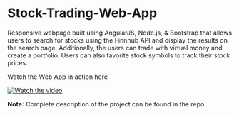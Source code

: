 # Stock-Trading-Web-App

Responsive webpage built using AngularJS, Node.js, & Bootstrap that allows users to search for stocks using the Finnhub API and display the results on the search page. Additionally, the users can trade with virtual money and create a portfolio. Users can also favorite stock symbols to track their stock prices.

Watch the Web App in action here

[![Watch the video](https://img.youtube.com/vi/c27dBE14UPs/maxresdefault.jpg)](https://youtu.be/c27dBE14UPs)

<b>Note:</b> Complete description of the project can be found in the repo. 
